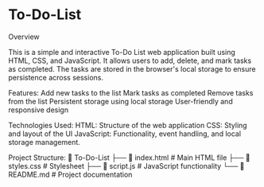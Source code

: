 # To-Do-List

Overview

This is a simple and interactive To-Do List web application built using HTML, CSS, and JavaScript. It allows users to add, delete, and mark tasks as completed. The tasks are stored in the browser's local storage to ensure persistence across sessions.

Features:
Add new tasks to the list
Mark tasks as completed
Remove tasks from the list
Persistent storage using local storage
User-friendly and responsive design

Technologies Used:
HTML: Structure of the web application
CSS: Styling and layout of the UI
JavaScript: Functionality, event handling, and local storage management.

Project Structure:
📂 To-Do-List
├── 📄 index.html      # Main HTML file
├── 📄 styles.css      # Stylesheet
├── 📄 script.js       # JavaScript functionality
└── 📄 README.md       # Project documentation
